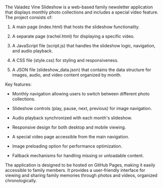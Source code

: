 The Valadez Vine Slideshow is a web-based family newsletter application that displays monthly photo collections and includes a special video feature. The project consists of:

1. A main page (index.html) that hosts the slideshow functionality.

2. A separate page (rachel.html) for displaying a specific video.

3. A JavaScript file (script.js) that handles the slideshow logic, navigation, and audio playback.

4. A CSS file (style.css) for styling and responsiveness.

5. A JSON file (slideshow_data.json) that contains the data structure for images, audio, and video content organized by month.

Key features:

- Monthly navigation allowing users to switch between different photo collections.

- Slideshow controls (play, pause, next, previous) for image navigation.

- Audio playback synchronized with each month's slideshow.

- Responsive design for both desktop and mobile viewing.

- A special video page accessible from the main navigation.

- Image preloading option for performance optimization.

- Fallback mechanisms for handling missing or unloadable content.

The application is designed to be hosted on GitHub Pages, making it easily accessible to family members. It provides a user-friendly interface for viewing and sharing family memories through photos and videos, organized chronologically.